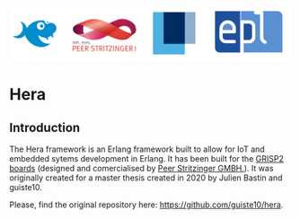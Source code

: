 <img src="./Wiki_images/img/banderole.png" width="800" />

# Hera

## Introduction

The Hera framework is an Erlang framework built to allow for IoT and embedded sytems development in Erlang. It has been built for the [GRISP2 boards](https://github.com/grisp/grisp) (designed and comercialised by [Peer Stritzinger GMBH.](https://stritzinger.com/)). It was originally created for a master thesis created in 2020 by Julien Bastin and guiste10. 

Please, find the original repository here:
https://github.com/guiste10/hera.
